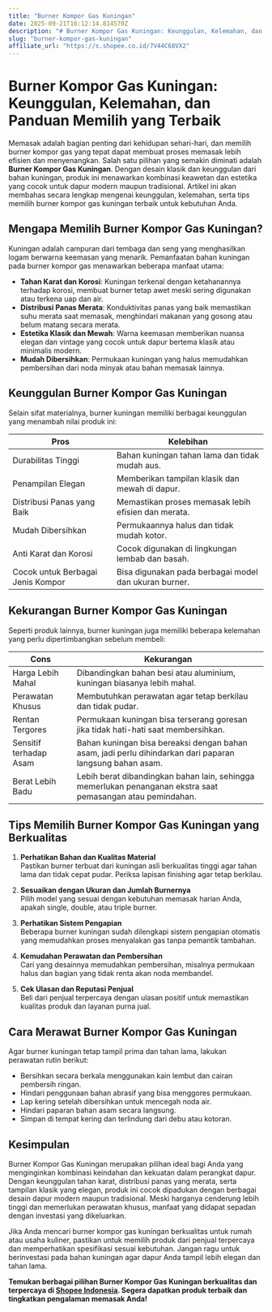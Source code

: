 ```yaml
---
title: "Burner Kompor Gas Kuningan"
date: 2025-09-21T16:12:14.814570Z
description: "# Burner Kompor Gas Kuningan: Keunggulan, Kelemahan, dan Panduan Memilih yang Terbaik..."
slug: "burner-kompor-gas-kuningan"
affiliate_url: "https://s.shopee.co.id/7V44C68VX2"
---
```

# Burner Kompor Gas Kuningan: Keunggulan, Kelemahan, dan Panduan Memilih yang Terbaik

Memasak adalah bagian penting dari kehidupan sehari-hari, dan memilih burner kompor gas yang tepat dapat membuat proses memasak lebih efisien dan menyenangkan. Salah satu pilihan yang semakin diminati adalah **Burner Kompor Gas Kuningan**. Dengan desain klasik dan keunggulan dari bahan kuningan, produk ini menawarkan kombinasi keawetan dan estetika yang cocok untuk dapur modern maupun tradisional. Artikel ini akan membahas secara lengkap mengenai keunggulan, kelemahan, serta tips memilih burner kompor gas kuningan terbaik untuk kebutuhan Anda.

## Mengapa Memilih Burner Kompor Gas Kuningan?

Kuningan adalah campuran dari tembaga dan seng yang menghasilkan logam berwarna keemasan yang menarik. Pemanfaatan bahan kuningan pada burner kompor gas menawarkan beberapa manfaat utama:

- **Tahan Karat dan Korosi**: Kuningan terkenal dengan ketahanannya terhadap korosi, membuat burner tetap awet meski sering digunakan atau terkena uap dan air.
- **Distribusi Panas Merata**: Konduktivitas panas yang baik memastikan suhu merata saat memasak, menghindari makanan yang gosong atau belum matang secara merata.
- **Estetika Klasik dan Mewah**: Warna keemasan memberikan nuansa elegan dan vintage yang cocok untuk dapur bertema klasik atau minimalis modern.
- **Mudah Dibersihkan**: Permukaan kuningan yang halus memudahkan pembersihan dari noda minyak atau bahan memasak lainnya.

## Keunggulan Burner Kompor Gas Kuningan

Selain sifat materialnya, burner kuningan memiliki berbagai keunggulan yang menambah nilai produk ini:

| **Pros** | **Kelebihan** |
|------------|---------------|
| Durabilitas Tinggi | Bahan kuningan tahan lama dan tidak mudah aus. |
| Penampilan Elegan | Memberikan tampilan klasik dan mewah di dapur. |
| Distribusi Panas yang Baik | Memastikan proses memasak lebih efisien dan merata. |
| Mudah Dibersihkan | Permukaannya halus dan tidak mudah kotor. |
| Anti Karat dan Korosi | Cocok digunakan di lingkungan lembab dan basah. |
| Cocok untuk Berbagai Jenis Kompor | Bisa digunakan pada berbagai model dan ukuran burner. |

## Kekurangan Burner Kompor Gas Kuningan

Seperti produk lainnya, burner kuningan juga memiliki beberapa kelemahan yang perlu dipertimbangkan sebelum membeli:

| **Cons** | **Kekurangan** |
|--------------|----------------|
| Harga Lebih Mahal | Dibandingkan bahan besi atau aluminium, kuningan biasanya lebih mahal. |
| Perawatan Khusus | Membutuhkan perawatan agar tetap berkilau dan tidak pudar. |
| Rentan Tergores | Permukaan kuningan bisa terserang goresan jika tidak hati-hati saat membersihkan. |
| Sensitif terhadap Asam | Bahan kuningan bisa bereaksi dengan bahan asam, jadi perlu dihindarkan dari paparan langsung bahan asam. |
| Berat Lebih Badu | Lebih berat dibandingkan bahan lain, sehingga memerlukan penanganan ekstra saat pemasangan atau pemindahan. |

## Tips Memilih Burner Kompor Gas Kuningan yang Berkualitas

1. **Perhatikan Bahan dan Kualitas Material**  
Pastikan burner terbuat dari kuningan asli berkualitas tinggi agar tahan lama dan tidak cepat pudar. Periksa lapisan finishing agar tetap berkilau.

2. **Sesuaikan dengan Ukuran dan Jumlah Burnernya**  
Pilih model yang sesuai dengan kebutuhan memasak harian Anda, apakah single, double, atau triple burner.

3. **Perhatikan Sistem Pengapian**  
Beberapa burner kuningan sudah dilengkapi sistem pengapian otomatis yang memudahkan proses menyalakan gas tanpa pemantik tambahan.

4. **Kemudahan Perawatan dan Pembersihan**  
Cari yang desainnya memudahkan pembersihan, misalnya permukaan halus dan bagian yang tidak renta akan noda membandel.

5. **Cek Ulasan dan Reputasi Penjual**  
Beli dari penjual terpercaya dengan ulasan positif untuk memastikan kualitas produk dan layanan purna jual.

## Cara Merawat Burner Kompor Gas Kuningan

Agar burner kuningan tetap tampil prima dan tahan lama, lakukan perawatan rutin berikut:

- Bersihkan secara berkala menggunakan kain lembut dan cairan pembersih ringan.
- Hindari penggunaan bahan abrasif yang bisa menggores permukaan.
- Lap kering setelah dibersihkan untuk mencegah noda air.
- Hindari paparan bahan asam secara langsung.
- Simpan di tempat kering dan terlindung dari debu atau kotoran.

## Kesimpulan

Burner Kompor Gas Kuningan merupakan pilihan ideal bagi Anda yang menginginkan kombinasi keindahan dan kekuatan dalam perangkat dapur. Dengan keunggulan tahan karat, distribusi panas yang merata, serta tampilan klasik yang elegan, produk ini cocok dipadukan dengan berbagai desain dapur modern maupun tradisional. Meski harganya cenderung lebih tinggi dan memerlukan perawatan khusus, manfaat yang didapat sepadan dengan investasi yang dikeluarkan.

Jika Anda mencari burner kompor gas kuningan berkualitas untuk rumah atau usaha kuliner, pastikan untuk memilih produk dari penjual terpercaya dan memperhatikan spesifikasi sesuai kebutuhan. Jangan ragu untuk berinvestasi pada bahan kuningan agar dapur Anda tampil lebih elegan dan tahan lama.

**Temukan berbagai pilihan Burner Kompor Gas Kuningan berkualitas dan terpercaya di [Shopee Indonesia](https://s.shopee.co.id/7V44C68VX2). Segera dapatkan produk terbaik dan tingkatkan pengalaman memasak Anda!**
